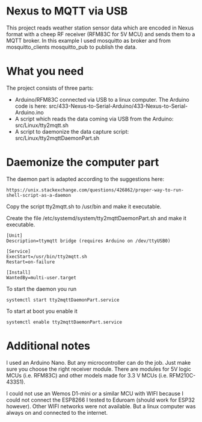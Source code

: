 # Nexus to MQTT via USB

This project reads weather station sensor data which are encoded in Nexus format with a cheep RF receiver (RFM83C for 5V MCU) and sends them to a MQTT broker. In this example I used mosquitto as broker and from mosquitto_clients mosquitto_pub to publish the data.

# What you need

The project consists of three parts:

- Arduino/RFM83C connected via USB to a linux computer. The Arduino code is here: src/433-Nexus-to-Serial-Arduino/433-Nexus-to-Serial-Arduino.ino
- A script which reads the data coming via USB from the Arduino: src/Linux/tty2mqtt.sh
- A script to daemonize the data capture script: src/Linux/tty2mqttDaemonPart.sh

# Daemonize the computer part

The daemon part is adapted according to the suggestions here: 

	https://unix.stackexchange.com/questions/426862/proper-way-to-run-shell-script-as-a-daemon

Copy the script tty2mqtt.sh to /usr/bin and make it executable.

Create the file /etc/systemd/system/tty2mqttDaemonPart.sh and make it executable.

	[Unit]
	Description=ttymqtt bridge (requires Arduino on /dev/ttyUSB0)

	[Service]
	ExecStart=/usr/bin/tty2mqtt.sh
	Restart=on-failure

	[Install]
	WantedBy=multi-user.target

To start the daemon you run

	systemctl start tty2mqttDaemonPart.service 

To start at boot you enable it

	systemctl enable tty2mqttDaemonPart.service

# Additional notes

I used an Arduino Nano. But any microcontroller can do the job. Just make sure you choose the right receiver module. There are modules for 5V logic MCUs (i.e. RFM83C) and other models made for 3.3 V MCUs (i.e. RFM210C-433S1).

I could not use an Wemos D1-mini or a similar MCU with WIFI because I could not connect the ESP8266 I tested to Eduroam (should work for ESP32 however). Other WIFI networks were not available. But a linux computer was always on and connected to the internet. 



